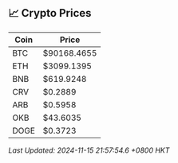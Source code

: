 ## 📈 Crypto Prices

| Coin | Price |
| ---- | ----- |
| BTC | $90168.4655 |
| ETH | $3099.1395 |
| BNB | $619.9248 |
| CRV | $0.2889 |
| ARB | $0.5958 |
| OKB | $43.6035 |
| DOGE | $0.3723 |

_Last Updated: 2024-11-15 21:57:54.6 +0800 HKT_